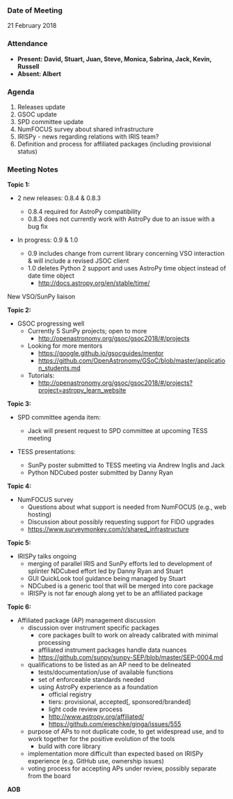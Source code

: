 ### Date of Meeting
21 February 2018

### Attendance
- **Present: David, Stuart, Juan, Steve, Monica, Sabrina, Jack, Kevin, Russell** 
- **Absent: Albert** 

### Agenda

1. Releases update
2. GSOC update
3. SPD committee update
4. NumFOCUS survey about shared infrastructure
5. IRISPy - news regarding relations with IRIS team?
6. Definition and process for affiliated packages (including provisional status)

### Meeting Notes

**Topic 1:**

* 2 new releases: 0.8.4 & 0.8.3
     - 0.8.4 required for AstroPy compatibility
     - 0.8.3 does not currently work with AstroPy due to an issue with a bug fix

* In progress: 0.9 & 1.0
     - 0.9 includes change from current library concerning VSO interaction & will include a revised JSOC client
     - 1.0 deletes Python 2 support and uses AstroPy time object instead of date time object
          - http://docs.astropy.org/en/stable/time/

New VSO/SunPy liaison

**Topic 2:**

* GSOC progressing well
     - Currently 5 SunPy projects; open to more
          - http://openastronomy.org/gsoc/gsoc2018/#/projects
     - Looking for more mentors
          - https://google.github.io/gsocguides/mentor
          - https://github.com/OpenAstronomy/GSoC/blob/master/application_students.md
     - Tutorials:
          - http://openastronomy.org/gsoc/gsoc2018/#/projects?project=astropy_learn_website

**Topic 3:**

* SPD committee agenda item:
     - Jack will present request to SPD committee at upcoming TESS meeting

* TESS presentations:
     - SunPy poster submitted to TESS meeting via Andrew Inglis and Jack
     - Python NDCubed poster submitted by Danny Ryan

**Topic 4:**

* NumFOCUS survey
     - Questions about what support is needed from NumFOCUS (e.g., web hosting)
     - Discussion about possibly requesting support for FIDO upgrades
     - https://www.surveymonkey.com/r/shared_infrastructure

**Topic 5:**

* IRISPy talks ongoing
     - merging of parallel IRIS and SunPy efforts led to development of splinter NDCubed effort led by Danny Ryan and Stuart
     - GUI QuickLook tool guidance being managed by Stuart 
     - NDCubed is a generic tool that will be merged into core package
     - IRISPy is not far enough along yet to be an affiliated package

**Topic 6:**

* Affiliated package (AP) management discussion
     - discussion over instrument specific packages
          - core packages built to work on already calibrated with minimal processing
          - affiliated instrument packages handle data nuances
          - https://github.com/sunpy/sunpy-SEP/blob/master/SEP-0004.md
     - qualifications to be listed as an AP need to be delineated
          - tests/documentation/use of available functions
          - set of enforceable standards needed
          - using AstroPy experience as a foundation
               - official registry
               - tiers: provisional, accepted[, sponsored/branded]
               - light code review process
               - http://www.astropy.org/affiliated/
               - https://github.com/ejeschke/ginga/issues/555
     - purpose of APs to not duplicate code, to get widespread use, and to work together for the positive evolution of the tools
          - build with core library
     - implementation more difficult than expected based on IRISPy experience (e.g. GitHub use, ownership issues)
     - voting process for accepting APs under review, possibly separate from the board

**AOB**
